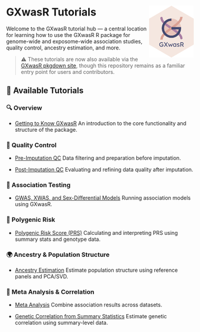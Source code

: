 
<!-- README.md is generated from README.Rmd. Please edit that file -->

# GXwasR Tutorials <img src="logo/logo.svg" align="right" height="139" alt="" />

Welcome to the GXwasR tutorial hub — a central location for learning how
to use the GXwasR R package for genome-wide and exposome-wide
association studies, quality control, ancestry estimation, and more.

> ⚠️ These tutorials are now also available via the [GXwasR pkgdown
> site](https://github.com/boseb/GXwasR), though this repository remains
> as a familiar entry point for users and contributors.

## 📘 Available Tutorials

### 🔍 Overview

- [Getting to Know
  GXwasR](https://boseb.github.io/GXwasR/articles/GXwasR_overview.html)
  An introduction to the core functionality and structure of the
  package.

### 🧹 Quality Control

- [Pre-Imputation
  QC](https://boseb.github.io/GXwasR/articles/preimputationQC.html) Data
  filtering and preparation before imputation.

- [Post-Imputation
  QC](https://boseb.github.io/GXwasR/articles/postimputationQC.html)
  Evaluating and refining data quality after imputation.

### 🧬 Association Testing

- [GWAS, XWAS, and Sex-Differential
  Models](https://boseb.github.io/GXwasR/articles/gwas_models.html)
  Running association models using GXwasR.

### 🧠 Polygenic Risk

- [Polygenic Risk Score
  (PRS)](https://boseb.github.io/GXwasR/articles/GXwasR_PRS.html)
  Calculating and interpreting PRS using summary stats and genotype
  data.

### 🌍 Ancestry & Population Structure

- [Ancestry
  Estimation](https://boseb.github.io/GXwasR/articles/decoding_ancestry.html)
  Estimate population structure using reference panels and PCA/SVD.

### 🔗 Meta Analysis & Correlation

- [Meta
  Analysis](https://boseb.github.io/GXwasR/articles/meta_analysis.html)
  Combine association results across datasets.

- [Genetic Correlation from Summary
  Statistics](https://boseb.github.io/GXwasR/articles/genetic_correlation_sumstat.html)
  Estimate genetic correlation using summary-level data.
